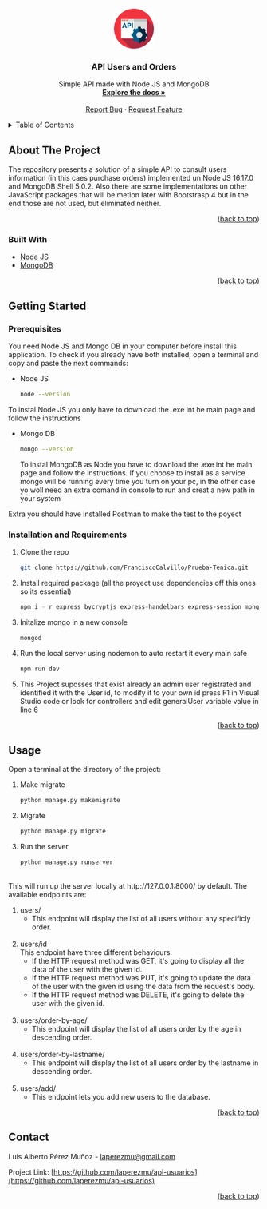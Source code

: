 <div id="top"></div>



<!-- PROJECT SHIELDS -->



<!-- PROJECT LOGO -->
<br />
<div align="center">
  <a href="https://github.com/github_username/repo_name">
    <img src="images/logo.png" alt="Logo" width="80" height="80">
  </a>

<h3 align="center">API Users and Orders</h3>

  <p align="center">
    Simple API made with Node JS and MongoDB
    <br />
    <a href="https://github.com/FranciscoCalvillo/Prueba-Tenica"><strong>Explore the docs »</strong></a>
    <br />
    <br />
    <a href="https://github.com/github_username/repo_name/issues">Report Bug</a>
    ·
    <a href="https://github.com/github_username/repo_name/issues">Request Feature</a>
  </p>
</div>



<!-- TABLE OF CONTENTS -->
<details>
  <summary>Table of Contents</summary>
  <ol>
    <li>
      <a href="#about-the-project">About The Project</a>
      <ul>
        <li><a href="#built-with">Built With</a></li>
      </ul>
    </li>
    <li>
      <a href="#getting-started">Getting Started</a>
      <ul>
        <li><a href="#prerequisites">Prerequisites</a></li>
        <li><a href="#installation">Installation</a></li>
      </ul>
    </li>
    <li><a href="#usage">Usage</a></li>
    <li><a href="#contact">Contact</a></li>
  </ol>
</details>



<!-- ABOUT THE PROJECT -->
## About The Project

The repository presents a solution of a simple API to consult users information (in this caes purchase orders) implemented un Node JS 16.17.0 and MongoDB Shell 5.0.2.
Also there are some implementations un other JavaScript packages that will be metion later with Bootstrasp 4 but in the end those are not used, but eliminated neither.

<p align="right">(<a href="#top">back to top</a>)</p>



### Built With

* [Node JS](https://nodejs.org/en/)
* [MongoDB](https://www.mongodb.com/try/download/community)

<p align="right">(<a href="#top">back to top</a>)</p>



<!-- GETTING STARTED -->
## Getting Started

### Prerequisites

You need Node JS and Mongo DB in your computer before install this application. To check if you already have both installed, open a terminal and copy and paste the next commands:

* Node JS
  ```sh
  node --version
  ```
<p> To instal Node JS you only have to download the .exe int he main page and follow the instructions</p>

* Mongo DB
  ```sh
  mongo --version
  ```
  <p> To instal MongoDB as Node you have to download the .exe int he main page and follow the instructions. If you choose to install as a service mongo will be running every time you turn on your pc, in the other case yo woll need an extra comand in console to run and creat a new path in your system</p>
  <p>
Extra you should have installed Postman to make the test to the poyect
  </p>

### Installation and Requirements

1. Clone the repo
   ```sh
   git clone https://github.com/FranciscoCalvillo/Prueba-Tenica.git
   ```
2. Install required package (all the proyect use dependencies off this ones so its essential)
   ```sh
   npm i - r express bycryptjs express-handelbars express-session mongoose passport passport-local morgan dotenv nodemon
   ```
3. Initalize mongo in a new console
   ```sh
   mongod
   ```
4. Run the local server using nodemon to auto restart it every main safe
   ```sh
   npm run dev
   ```
5. This Project suposses that exist already an admin user registrated and identified it with the User id, to modify it to your own id press F1 in Visual Studio code or look for controllers and edit generalUser variable value in line 6

<p align="right">(<a href="#top">back to top</a>)</p>


<!-- USAGE EXAMPLES -->
## Usage
Open a terminal at the directory of the project:

1. Make migrate 
   ```sh
   python manage.py makemigrate
   ```
2. Migrate
    ```sh
   python manage.py migrate
   ```
3. Run the server
   ```sh
   python manage.py runserver
   ```
<br/>
This will run up the server locally at http://127.0.0.1:8000/ by default. The available endpoints are:

 1. users/<br/>
    * This endpoint will display the list of all users without any specificly order.
    <br/>  
 2. users/id<br/>
    This endpoint have three different behaviours:<br/>
      * If the HTTP request method was GET, it's going to display all the data of the user with the given id.<br/>
      * If the HTTP request method was PUT, it's going to update the data of the user with the given id using the data from the request's body.<br/>
      * If the HTTP request method was DELETE, it's going to delete the user with the given id.<br/>
    <br/>
 3. users/order-by-age/<br/>
    * This endpoint will display the list of all users order by the age in descending order.
    <br/>
 4. users/order-by-lastname/<br/>
    * This endpoint will display the list of all users order by the lastname in descending order.
    <br/>
 5. users/add/<br/>
    * This endpoint lets you add new users to the database.

  

<p align="right">(<a href="#top">back to top</a>)</p>



<!-- CONTACT -->
## Contact

Luis Alberto Pérez Muñoz - laperezmu@gmail.com

Project Link: [https://github.com/laperezmu/api-usuarios](https://github.com/laperezmu/api-usuarios)

<p align="right">(<a href="#top">back to top</a>)</p>




<!-- MARKDOWN LINKS & IMAGES -->
<!-- https://www.markdownguide.org/basic-syntax/#reference-style-links -->
[linkedin-shield]: https://img.shields.io/badge/-LinkedIn-black.svg?style=for-the-badge&logo=linkedin&colorB=555
[linkedin-url]: https://linkedin.com/in/laperezmu
